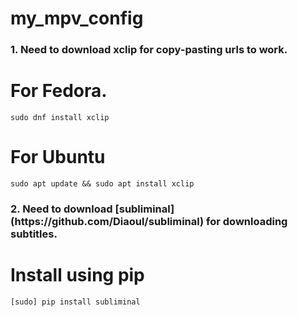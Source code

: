 # my_mpv_config


<h3>1. Need to download xclip for copy-pasting urls to work. <h3/>
  
# For Fedora.

```sudo dnf install xclip```

  
 # For Ubuntu
 ```sudo apt update && sudo apt install xclip```



<h3>2. Need to download [subliminal](https://github.com/Diaoul/subliminal) for downloading subtitles. <h3/>

# Install using pip
```[sudo] pip install subliminal```

